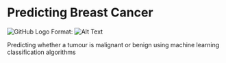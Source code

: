 # Predicting Breast Cancer

![GitHub Logo](/images/logo.png)
Format: ![Alt Text](url)


Predicting whether a tumour is malignant or benign using machine learning classification algorithms



